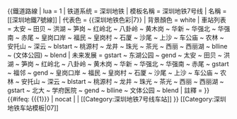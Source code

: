 {{鐵道路線 | lua = 1 | 铁道系统 = 深圳地铁
| 模板名稱 = 深圳地铁7号线
| 名稱 = [[深圳地鐵7號線]]
| 代表色 = {{深圳地铁色彩|7}}
| 背景顏色 = white
| 車站列表 = 
太安 ~ 田贝 ~ 洪湖 ~ 笋岗 ~ 红岭北 ~ 八卦岭 ~ 黄木岗 ~ 华新 ~ 华强北 ~ 华强南 ~ 赤尾 ~ 皇岗口岸 ~ 福民 ~ 皇岗村 ~ 石厦 ~ 沙尾 ~ 上沙 ~ 车公庙 ~ 农林 ~ 安托山 ~ 深云 ~ blstart ~ 桃源村 ~ 龙井 ~ 珠光 ~ 茶光 ~ 西丽 ~ 西丽湖 ~ blline ~ (文体公园) ~ blend
| 未来发展 = 
gstart ~ 东湖公园 ~ gend ~ 太安 ~ 田贝 ~ 洪湖 ~ 笋岗 ~ 红岭北 ~ 八卦岭 ~ 黄木岗 ~ 华新 ~ 华强北 ~ 华强南 ~ 赤尾 ~ gstart ~ 福邻 ~ gend ~ 皇岗口岸 ~ 福民 ~ 皇岗村 ~ 石厦 ~ 沙尾 ~ 上沙 ~ 车公庙 ~ 农林 ~ 安托山 ~ 深云 ~ blstart ~ 桃源村 ~ 龙井 ~ 珠光 ~ 茶光 ~ 西丽 ~ 西丽湖 ~ gstart ~ 北大 ~ 学府医院  ~ gend ~ blline ~ 文体公园 ~ blend
| 註釋 = 
}}<includeonly>{{#ifeq: {{{1}}} | nocat | <!--空--> | [[Category:深圳地铁7号线车站]] }}</includeonly><noinclude>
[[Category:深圳地铁车站模板|07]]
</noinclude>